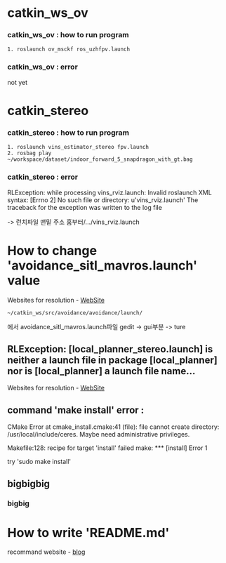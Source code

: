 # catkin_ws_ov
### catkin_ws_ov : how to run program
    1. roslaunch ov_msckf ros_uzhfpv.launch

### catkin_ws_ov : error
not yet

# catkin_stereo
### catkin_stereo : how to run program
    1. roslaunch vins_estimator_stereo fpv.launch
    2. rosbag play ~/workspace/dataset/indoor_forward_5_snapdragon_with_gt.bag


### catkin_stereo : error
RLException: while processing vins_rviz.launch:
Invalid roslaunch XML syntax: \[Errno 2] No such file or directory: u'vins_rviz.launch'
The traceback for the exception was written to the log file

-> 런치파일 맨밑 주소 홈부터/.../vins_rviz.launch



###












# How to change 'avoidance_sitl_mavros.launch' value
Websites for resolution - [WebSite](https://github.com/PX4/PX4-Avoidance/issues/485)

	~/catkin_ws/src/avoidance/avoidance/launch/
에서 avoidance_sitl_mavros.launch파일 gedit -> gui부분 -> ture

## RLException: [local_planner_stereo.launch] is neither a launch file in package [local_planner] nor is [local_planner] a launch file name...

Websites for resolution - [WebSite](https://answers.ros.org/question/143496/roslaunch-is-neither-a-launch-file-in-package-nor-is-a-launch-file-name/)

## command 'make install' error : 
CMake Error at cmake_install.cmake:41 (file):
file cannot create directory: /usr/local/include/ceres.  Maybe need
  administrative privileges.

Makefile:128: recipe for target 'install' failed
make: *** [install] Error 1


try 'sudo make install'
	



## bigbigbig
### bigbig

# How to write 'README.md'

recommand website - [blog](https://gist.github.com/ihoneymon/652be052a0727ad59601)



